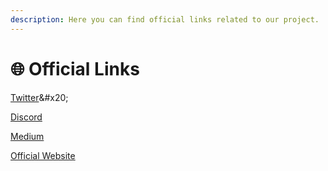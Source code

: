 ```yaml
---
description: Here you can find official links related to our project.
---
```


# 🌐 Official Links

[Twitter](https://twitter.com/jaxworld\_)&#x20;

[Discord](https://discord.gg/dPNE6fK4S4)&#x20;

[Medium](https://medium.com/@jaxminersworld)&#x20;

[Official Website](https://www.jaxworld.xyz)
